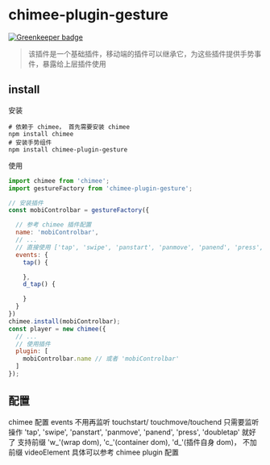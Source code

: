 # chimee-plugin-gesture

[![Greenkeeper badge](https://badges.greenkeeper.io/Chimeejs/chimee-plugin-gesture.svg)](https://greenkeeper.io/)

>该插件是一个基础插件，移动端的插件可以继承它，为这些插件提供手势事件，暴露给上层插件使用

## install

安装

```shell
# 依赖于 chimee， 首先需要安装 chimee
npm install chimee
# 安装手势组件
npm install chimee-plugin-gesture
```

使用

```javascript
import chimee from 'chimee';
import gestureFactory from 'chimee-plugin-gesture';

// 安装插件
const mobiControlbar = gestureFactory({

  // 参考 chimee 插件配置
  name: 'mobiControlbar',
  // ...
  // 直接使用 ['tap', 'swipe', 'panstart', 'panmove', 'panend', 'press', 'doubletap']， 这些事件就好了，不需要使用 touch 事件
  events: {
    tap() {

    },
    d_tap() {

    }
  }
})
chimee.install(mobiControlbar);
const player = new chimee({
  // ...
  // 使用插件
  plugin: [
    mobiControlbar.name // 或者 'mobiControlbar'
  ]
});
```

## 配置

chimee 配置 events 不用再监听 touchstart/ touchmove/touchend 
只需要监听操作 'tap', 'swipe', 'panstart', 'panmove', 'panend', 'press', 'doubletap' 就好了
支持前缀 'w_'(wrap dom), 'c_'(container dom), 'd_'(插件自身 dom)， 不加前缀 videoElement 具体可以参考 chimee plugin 配置
